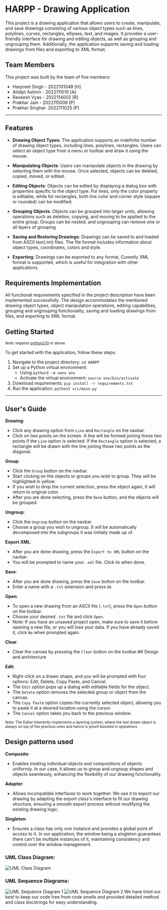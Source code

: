 # HARPP - Drawing Application

This project is a drawing application that allows users to create, manipulate, and save drawings consisting of various object types such as lines, polylines, curves, rectangles, ellipses, text, and images. It provides a user-friendly interface for drawing and editing objects, as well as grouping and ungrouping them. Additionally, the application supports saving and loading drawings from files and exporting to XML format.
## Team Members

This project was built by the team of five members:

- Harpreet Singh - 2022101048 [H]
- Atidipt Ashnin - 2022111010 [A]
- Raveesh Vyas   - 2022114002 [R]
- Prakhar Jain   - 2022115006 [P]
- Prakhar Singhal- 2022111025 [P]
***
## Features

- **Drawing Object Types**: The application supports an indefinite number of drawing object types, including lines, polylines, rectangles. Users can select an object type from a menu or toolbar and draw it using the mouse.

- **Manipulating Objects**: Users can manipulate objects in the drawing by selecting them with the mouse. Once selected, objects can be deleted, copied, moved, or edited.

- **Editing Objects**: Objects can be edited by displaying a dialog box with properties specific to the object type. For lines, only the color property is editable, while for rectangles, both line color and corner style (square or rounded) can be modified.

- **Grouping Objects**: Objects can be grouped into larger units, allowing operations such as deletion, copying, and moving to be applied to the entire group. Groups can be nested, and ungrouping can remove one or all layers of grouping.

- **Saving and Restoring Drawings**: Drawings can be saved to and loaded from ASCII text(.txt) files. The file format includes information about object types, coordinates, colors and style.

- **Exporting**: Drawings can be exported to any format, Curently XML format is supported, which is useful for integration with other applications.

## Requirements Implementation

All functional requirements specified in the project description have been implemented successfully. The design accommodates the mentioned drawing object types, object manipulation operations, editing capabilities, grouping and ungrouping functionality, saving and loading drawings from files, and exporting to XML format.

## Getting Started
<small>Note: requires [python3.10](https://www.python.org/downloads/) or above</small>



To get started with the application, follow these steps:

1. Navigate to the project directory: `cd HARPP`
2. Set up a Python virtual environment:
   - Using `python3 -m venv env`
   - Activate the virtual environment: `source env/bin/activate`
3. Download requirements: `pip install -r requirements.txt`
4. Run the application: `python3 src/main.py`
***
## User's Guide

**Drawing**:
- Click any drawing option from `Line` and `Rectangle` on the navbar.
- Click on two points on the screen. A line will be formed joining those two points if the `Line` option is selected. If the `Rectangle` option is selected, a rectangle will be drawn with the line joining those two points as the diagonal.

**Group**:
- Click the `Group` button on the navbar.
- Start clicking on the objects or groups you wish to group. They will be highlighted in yellow.
- If you wish to drop the current selection, press the object again, it will return to original color.
- After you are done selecting, press the `Done` button, and the objects will be grouped.

**Ungroup**:
- Click the `Ungroup` button on the navbar.
- Choose a group you wish to ungroup. It will be automatically decomposed into the subgroups it was initially made up of.

**Export XML**:
- After you are done drawing, press the `Export to XML` button on the navbar.
- You will be prompted to name your `.xml` file. Click `Ok` when done.

**Save**:
- After you are done drawing, press the `Save` button on the toolbar.
- Enter a name with a `.txt` extension and press `Ok`.

**Open**:
- To open a new drawing from an ASCII file (`.txt`), press the `Open` button on the toolbar.
- Choose your desired `.txt` file and click `Open`.
- Note: If you have an unsaved project open, make sure to save it before opening a new file, or you will lose your data. If you have already saved it, click `No` when prompted again.

**Clear**:
- Clear the canvas by pressing the `Clear` button on the toolbar.## Design and architecture

**Edit**:
- Right-click on a drawn shape, and you will be prompted with four options: Edit, Delete, Copy Paste, and Cancel.
- The `Edit` option pops up a dialog with editable fields for the object.
- The `Delete` option removes the selected group or object from the canvas.
- The `Copy Paste` option copies the currently selected object, allowing you to paste it at a desired location using the cursor.
- The `Cancel` option takes you back to the previous window.

<small> Note: The Editor inherently implements a layering system, where the last drawn object is always on top of the previous ones and hence is priorit boosted in operations </small>

## Design patterns used

**Composite**:
- Enables treating individual objects and compositions of objects uniformly. In our case, it allows us to group and ungroup shapes and objects seamlessly, enhancing the flexibility of our drawing functionality.

**Adapter**: 
- Allows incompatible interfaces to work together. We use it to export our drawing by adapting the export class's interface to fit our drawing structure, ensuring a smooth export process without modifying the existing drawing logic.

**Singleton**:
- Ensures a class has only one instance and provides a global point of access to it. In our application, the window being a singleton guarantees there can't be multiple instances of it, maintaining consistency and control over the window management.


### UML Class Diagram: 
![UML Class Diagram](doc/ab.jpeg)
### UML Sequence Diagrams:
![UML Sequence Diagram 1](doc/SequenceDiagramEdit.jpeg)
![UML Sequence Diagram 2](doc/SequenceDiagramSave.jpeg)
We have tried our best to keep our code free from code smells and provided detailed method and class docstrings for easy understanding.